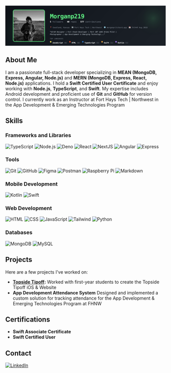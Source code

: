 ![Morganp219's GitHub Banner](https://raw.githubusercontent.com/Morganp219/Morganp219/main/banner.png)

## About Me
I am a passionate full-stack developer specializing in **MEAN (MongoDB, Express, Angular, Node.js)** and **MERN (MongoDB, Express, React, Node.js)** applications. I hold a **Swift Certified User Certificate** and enjoy working with **Node.js**, **TypeScript**, and **Swift**. My expertise includes Android development and proficient use of **Git** and **GitHub** for version control. I currently work as an Instructor at Fort Hays Tech | Northwest in the App Development & Emerging Technologies Program

## Skills

### Frameworks and Libraries
![TypeScript](https://skillicons.dev/icons?i=typescript)
![Node.js](https://skillicons.dev/icons?i=nodejs)
![Deno](https://skillicons.dev/icons?i=deno)
![React](https://skillicons.dev/icons?i=react)
![NextJS](https://skillicons.dev/icons?i=nextjs)
![Angular](https://skillicons.dev/icons?i=angular)
![Express](https://skillicons.dev/icons?i=express)

### Tools
![Git](https://skillicons.dev/icons?i=git)
![GitHub](https://skillicons.dev/icons?i=github)
![Figma](https://skillicons.dev/icons?i=figma)
![Postman](https://skillicons.dev/icons?i=postman)
![Raspberry Pi](https://skillicons.dev/icons?i=raspberrypi)
![Markdown](https://skillicons.dev/icons?i=md)


### Mobile Development
![Kotlin](https://skillicons.dev/icons?i=kotlin)
![Swift](https://skillicons.dev/icons?i=swift)

### Web Development
![HTML](https://skillicons.dev/icons?i=html)
![CSS](https://skillicons.dev/icons?i=css)
![JavaScript](https://skillicons.dev/icons?i=javascript)
![Tailwind](https://skillicons.dev/icons?i=tailwind)
![Python](https://skillicons.dev/icons?i=py)


### Databases
![MongoDB](https://skillicons.dev/icons?i=mongodb)
![MySQL](https://skillicons.dev/icons?i=mysql)

## Projects
Here are a few projects I've worked on:
- **[Topside Tipoff]([#](https://topsidetipoff.com)):** Worked with first-year students to create the Topside Tipoff iOS & Website
- **App Development Attendance System** Designed and implemented a custom solution for tracking attendance for the App Development & Emerging Technologies Program at FHNW

## Certifications
- **Swift Associate Certificate**
- **Swift Certified User**

## Contact
[![LinkedIn](https://skillicons.dev/icons?i=linkedin)](https://www.linkedin.com/in/morgan-pritchard219/)
